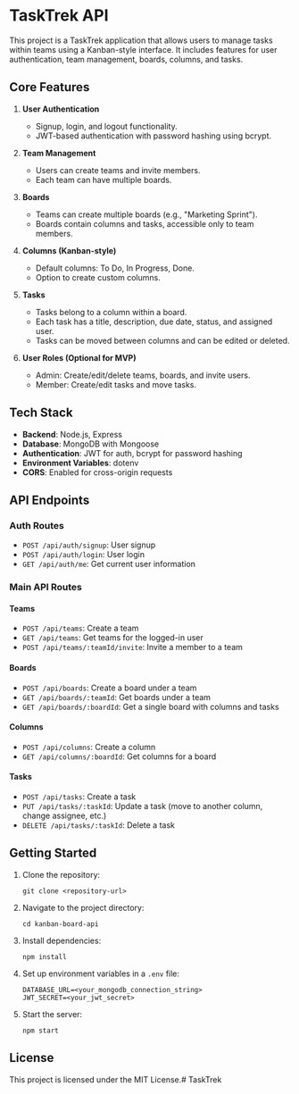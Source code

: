 # TaskTrek API

This project is a TaskTrek application that allows users to manage tasks within teams using a Kanban-style interface. It includes features for user authentication, team management, boards, columns, and tasks.

## Core Features

1. **User Authentication**
   - Signup, login, and logout functionality.
   - JWT-based authentication with password hashing using bcrypt.

2. **Team Management**
   - Users can create teams and invite members.
   - Each team can have multiple boards.

3. **Boards**
   - Teams can create multiple boards (e.g., "Marketing Sprint").
   - Boards contain columns and tasks, accessible only to team members.

4. **Columns (Kanban-style)**
   - Default columns: To Do, In Progress, Done.
   - Option to create custom columns.

5. **Tasks**
   - Tasks belong to a column within a board.
   - Each task has a title, description, due date, status, and assigned user.
   - Tasks can be moved between columns and can be edited or deleted.

6. **User Roles (Optional for MVP)**
   - Admin: Create/edit/delete teams, boards, and invite users.
   - Member: Create/edit tasks and move tasks.

## Tech Stack

- **Backend**: Node.js, Express
- **Database**: MongoDB with Mongoose
- **Authentication**: JWT for auth, bcrypt for password hashing
- **Environment Variables**: dotenv
- **CORS**: Enabled for cross-origin requests

## API Endpoints

### Auth Routes
- `POST /api/auth/signup`: User signup
- `POST /api/auth/login`: User login
- `GET /api/auth/me`: Get current user information

### Main API Routes

#### Teams
- `POST /api/teams`: Create a team
- `GET /api/teams`: Get teams for the logged-in user
- `POST /api/teams/:teamId/invite`: Invite a member to a team

#### Boards
- `POST /api/boards`: Create a board under a team
- `GET /api/boards/:teamId`: Get boards under a team
- `GET /api/boards/:boardId`: Get a single board with columns and tasks

#### Columns
- `POST /api/columns`: Create a column
- `GET /api/columns/:boardId`: Get columns for a board

#### Tasks
- `POST /api/tasks`: Create a task
- `PUT /api/tasks/:taskId`: Update a task (move to another column, change assignee, etc.)
- `DELETE /api/tasks/:taskId`: Delete a task

## Getting Started

1. Clone the repository:
   ```
   git clone <repository-url>
   ```

2. Navigate to the project directory:
   ```
   cd kanban-board-api
   ```

3. Install dependencies:
   ```
   npm install
   ```

4. Set up environment variables in a `.env` file:
   ```
   DATABASE_URL=<your_mongodb_connection_string>
   JWT_SECRET=<your_jwt_secret>
   ```

5. Start the server:
   ```
   npm start
   ```

## License

This project is licensed under the MIT License.# TaskTrek

